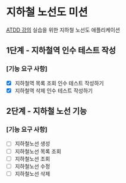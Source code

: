 # 지하철 노선도 미션
[ATDD 강의](https://edu.nextstep.camp/c/R89PYi5H) 실습을 위한 지하철 노선도 애플리케이션

## 1단계 - 지하철역 인수 테스트 작성
### [기능 요구 사항]
- [x] 지하철역 목록 조회 인수 테스트 작성하기
- [x] 지하철역 삭제 인수 테스트 작성하기

## 2단계 - 지하철 노선 기능
### [기능 요구 사항]
- [ ] 지하철노선 생성
- [ ] 지하철노선 목록 조회
- [ ] 지하철노선 조회
- [ ] 지하철노선 수정
- [ ] 지하철노선 삭제